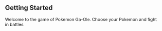 ## Getting Started

Welcome to the game of Pokemon Ga-Ole. Choose your Pokemon and fight in battles 
